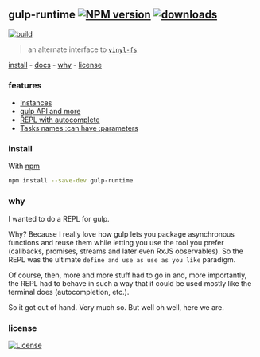 ## gulp-runtime [![NPM version][badge-version]][npm] [![downloads][badge-downloads]][npm]

[![build][badge-build]][travis-build]

> an alternate interface to [`vinyl-fs`][vinylFs]

[install](#install) -
[docs](#docs) -
[why](#why) -
[license](#license)

### features

 - [Instances](docs/README.md#multiple-instances)
 - [gulp API and more](docs/README.md#gulp-api-and-more)
 - [REPL with autocomplete](docs/README.md#repl-with-autocomplete)
 - [Tasks names :can have :parameters](docs/README.md#tasks-with-parameters)

### install

With [npm][npm]

```sh
npm install --save-dev gulp-runtime
```

### why

I wanted to do a REPL for gulp.

Why? Because I really love how gulp lets you package asynchronous functions and reuse them while letting you use the tool you prefer (callbacks, promises, streams and later even RxJS observables). So the REPL was the ultimate `define and use as use as you like` paradigm.

Of course, then, more and more stuff had to go in and, more importantly, the REPL had to behave in such a way that it could be used mostly like the terminal does (autocompletion, etc.).

So it got out of hand. Very much so. But well oh well, here we are.

### license

[![License][badge-license]][license]

<!-- links -->

[npm]: https://npmjs.com/gulp-runtime
[license]: http://opensource.org/licenses/MIT
[vinylFs]: https://www.npmjs.com/package/vinyl-fs
[travis-build]: https://travis-ci.org/stringparser/gulp-runtime/builds

[badge-build]: http://img.shields.io/travis/stringparser/gulp-runtime/master.svg?style=flat-square
[badge-version]: http://img.shields.io/npm/v/gulp-runtime.svg?style=flat-square
[badge-license]: http://img.shields.io/npm/l/gulp-runtime.svg?style=flat-square
[badge-downloads]: http://img.shields.io/npm/dm/gulp-runtime.svg?style=flat-square

